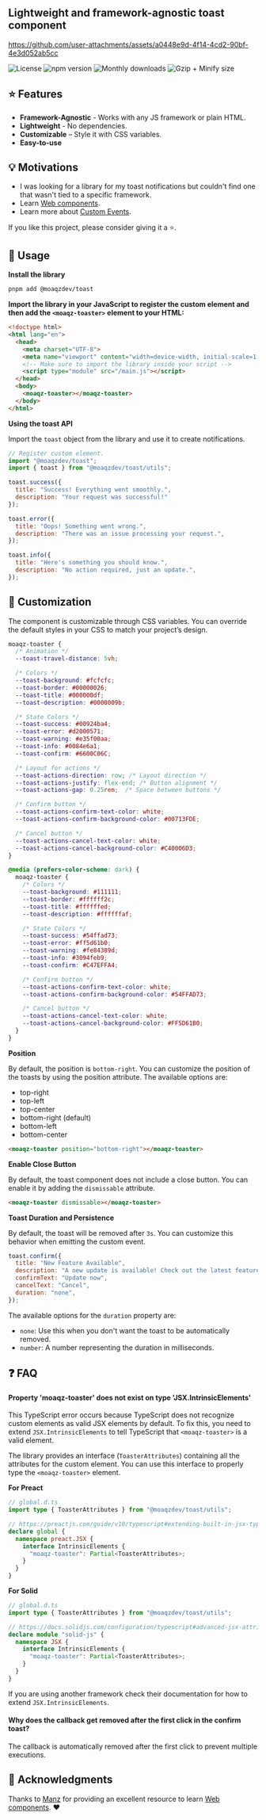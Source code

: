 ## Lightweight and framework-agnostic toast component

<https://github.com/user-attachments/assets/a0448e9d-4f14-4cd2-90bf-4e3d052ab5cc>

![License](https://badgen.net/npm/license/@moaqzdev/toast)
![npm version](https://badgen.net/npm/v/@moaqzdev/toast)
![Monthly downloads](https://badgen.net/npm/dm/@moaqzdev/toast)
![Gzip + Minify size](https://badgen.net/bundlephobia/minzip/@moaqzdev/toast)  

## ⭐ Features

- **Framework-Agnostic** - Works with any JS framework or plain HTML.
- **Lightweight** - No dependencies.
- **Customizable** – Style it with CSS variables.
- **Easy-to-use**

## 💡 Motivations

- I was looking for a library for my toast notifications but couldn't find one that wasn't tied to a specific framework.
- Learn [Web components](https://developer.mozilla.org/en-US/docs/Web/API/Web_components).
- Learn more about [Custom Events](https://developer.mozilla.org/en-US/docs/Web/API/CustomEvent).

If you like this project, please consider giving it a ⭐.

## 🚀 Usage

**Install the library**

```bash
pnpm add @moaqzdev/toast
```

**Import the library in your JavaScript to register the custom element and then add the `<moaqz-toaster>` element to your HTML:**

```html
<!doctype html>
<html lang="en">
  <head>
    <meta charset="UTF-8">
    <meta name="viewport" content="width=device-width, initial-scale=1.0">
    <!-- Make sure to import the library inside your script -->
    <script type="module" src="/main.js"></script> 
  </head>
  <body>
    <moaqz-toaster></moaqz-toaster>
  </body>
</html>
```

**Using the toast API**

Import the `toast` object from the library and use it to create notifications.

```js
// Register custom element.
import "@moaqzdev/toast";
import { toast } from "@moaqzdev/toast/utils";

toast.success({
  title: "Success! Everything went smoothly.",
  description: "Your request was successful!"
});

toast.error({
  title: "Oops! Something went wrong.",
  description: "There was an issue processing your request.",
});

toast.info({
  title: "Here's something you should know.",
  description: "No action required, just an update.",
});
```

## 🔧 Customization

The component is customizable through CSS variables. You can override the default styles in your CSS to match your project’s design.

```css
moaqz-toaster {
  /* Animation */
  --toast-travel-distance: 5vh;

  /* Colors */
  --toast-background: #fcfcfc;
  --toast-border: #00000026;
  --toast-title: #000000df;
  --toast-description: #0000009b;

  /* State Colors */
  --toast-success: #00924ba4;
  --toast-error: #d2000571;
  --toast-warning: #e35f00aa;
  --toast-info: #0084e6a1;
  --toast-confirm: #6600C06C;

  /* Layout for actions */
  --toast-actions-direction: row; /* Layout direction */
  --toast-actions-justify: flex-end; /* Button alignment */
  --toast-actions-gap: 0.25rem;  /* Space between buttons */

  /* Confirm button */
  --toast-actions-confirm-text-color: white;
  --toast-actions-confirm-background-color: #00713FDE;

  /* Cancel button */
  --toast-actions-cancel-text-color: white;
  --toast-actions-cancel-background-color: #C40006D3;
}

@media (prefers-color-scheme: dark) {
  moaqz-toaster {
    /* Colors */
    --toast-background: #111111;
    --toast-border: #ffffff2c;
    --toast-title: #ffffffed;
    --toast-description: #ffffffaf;

    /* State Colors */
    --toast-success: #54ffad73;
    --toast-error: #ff5d61b0;
    --toast-warning: #fe84389d;
    --toast-info: #3094feb9;
    --toast-confirm: #C47EFFA4;

    /* Confirm button */
    --toast-actions-confirm-text-color: white;
    --toast-actions-confirm-background-color: #54FFAD73;

    /* Cancel button */
    --toast-actions-cancel-text-color: white;
    --toast-actions-cancel-background-color: #FF5D61B0;
  }
}
```

**Position**

By default, the position is `bottom-right`. You can customize the position of the toasts by using the position attribute. The available options are:

- top-right
- top-left
- top-center
- bottom-right (default)
- bottom-left
- bottom-center

```html
<moaqz-toaster position="bottom-right"></moaqz-toaster>
```

**Enable Close Button**

By default, the toast component does not include a close button. You can enable it by adding the `dismissable` attribute.

```html
<moaqz-toaster dismissable></moaqz-toaster>
```

**Toast Duration and Persistence**

By default, the toast will be removed after `3s`. You can customize this behavior when emitting the custom event.

```js
toast.confirm({
  title: "New Feature Available",
  description: "A new update is available! Check out the latest features now.",
  confirmText: "Update now",
  cancelText: "Cancel",
  duration: "none",
});
```

The available options for the `duration` property are:

- `none`: Use this when you don't want the toast to be automatically removed.
- `number`: A number representing the duration in milliseconds.

## ❓ FAQ

#### Property 'moaqz-toaster' does not exist on type 'JSX.IntrinsicElements'

This TypeScript error occurs because TypeScript does not recognize custom elements as valid JSX elements by default. To fix this, you need to extend `JSX.IntrinsicElements` to tell TypeScript that `<moaqz-toaster>` is a valid element.

The library provides an interface (`ToasterAttributes`) containing all the attributes for the custom element. You can use this interface to properly type the `<moaqz-toaster>` element.

**For Preact**

```typescript
// global.d.ts
import type { ToasterAttributes } from "@moaqzdev/toast/utils";

// https://preactjs.com/guide/v10/typescript#extending-built-in-jsx-types
declare global {
  namespace preact.JSX {
    interface IntrinsicElements {
      "moaqz-toaster": Partial<ToasterAttributes>;
    }
  }
}
```

**For Solid**

```typescript
// global.d.ts
import type { ToasterAttributes } from "@moaqzdev/toast/utils";

// https://docs.solidjs.com/configuration/typescript#advanced-jsx-attributes-and-directives
declare module "solid-js" {
  namespace JSX {
    interface IntrinsicElements {
      "moaqz-toaster": Partial<ToasterAttributes>;
    }
  }
}
```

If you are using another framework check their documentation for how to extend `JSX.IntrinsicElements`.

#### Why does the callback get removed after the first click in the confirm toast?
  
The callback is automatically removed after the first click to prevent multiple executions.

## 📃 Acknowledgments

Thanks to [Manz](https://manz.dev/) for providing an excellent resource to learn [Web components](https://lenguajejs.com/webcomponents/). ♥️
